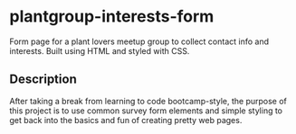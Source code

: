# plantgroup-interests-form
Form page for a plant lovers meetup group to collect contact info and interests. Built using HTML and styled with CSS.

## Description
After taking a break from learning to code bootcamp-style, the purpose of this project is to use common survey form elements and simple styling to get back into the basics and fun of creating pretty web pages.